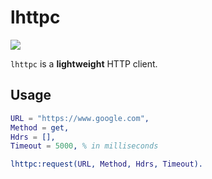 # lhttpc

[![](https://travis-ci.org/MiniclipPortugal/lhttpc.png?branch=master)](https://travis-ci.org/MiniclipPortugal/lhttpc)

`lhttpc` is a **lightweight** HTTP client.

## Usage

```erlang
URL = "https://www.google.com",
Method = get,
Hdrs = [],
Timeout = 5000, % in milliseconds

lhttpc:request(URL, Method, Hdrs, Timeout).
```
